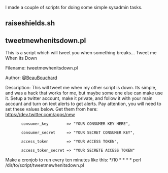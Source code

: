 I made a couple of scripts for doing some simple sysadmin tasks.


## raiseshields.sh





## tweetmewhenitsdown.pl


This is a script which will tweet you when something breaks... Tweet me When its Down

 Filename: tweetmewhenitsdown.pl
 
 Author: [@BeauBouchard](http://www.twitter.com/beaubouchard)
 
 
 Description: This will tweet me when my other script is down. 
 Its simple, and was a hack that works for me, but maybe some one else can make use it.
 Setup a twitter account, make it private, and follow it with your main account and turn on text alerts to get alerts.
 Pay attention, you will need to set these values below. Get them from here: https://dev.twitter.com/apps/new
 
           consumer_key        => "YOUR CONSUMER KEY HERE",
           
           consumer_secret     => "YOUR SECRET CONSUMER KEY",
           
           access_token        => "YOUR ACCESS TOKEN",
           
           access_token_secret => "YOUR SECRETE ACCESS TOKEN" 


 Make a cronjob to run every ten minutes like this:  */10 * * * * perl /dir/to/script/tweetmewhenitsdown.pl
